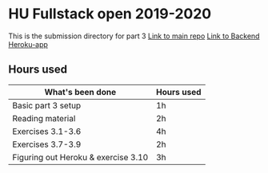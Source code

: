 # HU Fullstack open 2019-2020
This is the submission directory for part 3
[Link to main repo](https://github.com/sinyman/HY-Fullstack-2019)
[Link to Backend Heroku-app](http://fso-sinyman.herokuapp.com/api/persons)

## Hours used
|What's been done                     |Hours used|
|-------------------------------------|----------|
|Basic part 3 setup                   |  1h      |
|Reading material                     |  2h      |
|Exercises 3.1-3.6                    |  4h      |
|Exercises 3.7-3.9                    |  2h      |
|Figuring out Heroku & exercise 3.10  |  3h      |
